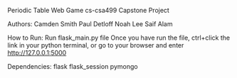 Periodic Table Web Game
cs-csa499 Capstone Project


Authors:
Camden Smith
Paul Detloff
Noah Lee
Saif Alam


How to Run:
Run flask_main.py file
Once you have run the file, ctrl+click the link in your python terminal, or go to your browser and enter http://127.0.0.1:5000


Dependencies:
flask
flask_session
pymongo